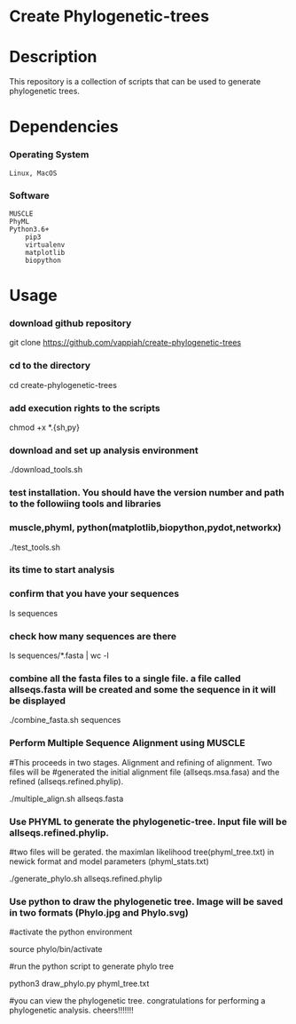 # Create Phylogenetic-trees

# Description
This repository is a collection of scripts that can be used to generate phylogenetic trees. 

# Dependencies
### Operating System
    Linux, MacOS
### Software
    MUSCLE
    PhyML
    Python3.6+
        pip3
        virtualenv
        matplotlib
        biopython
# Usage
### download github repository

git clone https://github.com/vappiah/create-phylogenetic-trees

### cd to the directory

cd create-phylogenetic-trees

### add execution rights to the scripts

chmod +x *.{sh,py}

### download and set up analysis environment

./download_tools.sh


### test installation. You should have the version number and path to the followiing tools and libraries
### muscle,phyml, python(matplotlib,biopython,pydot,networkx)

./test_tools.sh

### its time to start analysis

### confirm that you have your sequences 

ls sequences

### check how many sequences are there

ls sequences/*.fasta | wc -l

### combine all the fasta files to a single file. a file called allseqs.fasta will be created and some the sequence in it will be displayed

./combine_fasta.sh sequences

### Perform Multiple Sequence Alignment using MUSCLE
#This proceeds in two stages. Alignment and refining of alignment. Two files will be 
#generated the initial alignment file (allseqs.msa.fasa) and the refined (allseqs.refined.phylip).

./multiple_align.sh allseqs.fasta


### Use PHYML to generate the phylogenetic-tree. Input file will be allseqs.refined.phylip. 
#two files will be gerated. the maximlan likelihood tree(phyml_tree.txt) in newick format and model parameters (phyml_stats.txt)

./generate_phylo.sh allseqs.refined.phylip

### Use python to draw the phylogenetic tree. Image will be saved in two formats (Phylo.jpg and Phylo.svg)

#activate the python environment

source phylo/bin/activate

#run the python script to generate phylo tree

python3 draw_phylo.py phyml_tree.txt

#you can view the phylogenetic tree. congratulations for performing a phylogenetic analysis. cheers!!!!!!!
